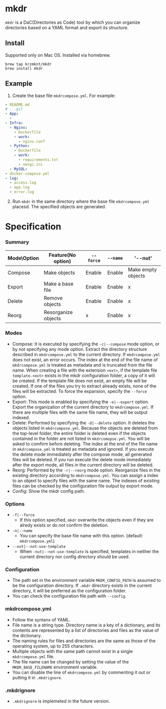 # mkdr
`mkdr` is a DaC(Directories as Code) tool by which you can organize directories based on a YAML format and export its structure.

## Install
Supported only on Mac OS. Installed via homebrew.

```
brew tap krzmknt/mkdr
brew install mkdr
```

## Example
1. Create the base file `mkdrcompose.yml`. For example:
```yaml
- README.md
# - .git
- App:
  -
- Infra:
  - Nginx:
    - Dockerfile
    - work:
      - nginx.conf
  - Python:
    - Dockerfile
    - work:
      - requirements.txt
      - uwsgi.ini
  - MySQL:
- docker-compose.yml
- log:
  - access.log
  - app.log
  - error.log
```

2. Run `mkdr` in the same directory where the base file `mkdrcompose.yml` placesd. The specified objects are generated.

# Specification

### Summary
| Mode\Option | Feature(No option)  | `--force` | `--name` | '--nut'            |
|-------------|---------------------|-----------|----------|--------------------|
| Compose     | Make objects        | Enable    | Enable   | Make empty objects |
| Export      | Make a base file    | Enable    | Enable   | x                  |
| Delete      | Remove objects      | Enable    | Enable   | x                  |
| Reorg       | Resorganize objects | x         | Enable   | x                  |


### Modes
- Compose: It is executed by specifying the `-c|--compose` mode option, or by not specifying any mode option. Extract the directory structure described in `mkdrcompose.yml` to the current directory. If `mkdrcompose.yml` does not exist, an error occurs. The index at the end of the file name of `mkdrcompose.yml` is treated as metadata and is truncated from the file name. When creating a file with the extension `<ext>`, if the template file `template.<ext>` exists in the mkdr configuration folder, a copy of it will be created. If the template file does not exist, an empty file will be created. If one of the files you try to extract already exists, none of the files will be extracted. To force the expansion, specify the `--force` option.
- Export: This mode is enabled by specifying the `-e|--export` option. Export the organization of the current directory to `mkdrcompose.yml`. If there are multiple files with the same file name, they will be output indexed.
- Delete: Performed by specifying the `-d|--delete` option. It deletes the objects listed in `mkdrcompose.yml`. Because the objects are deleted from the top-level folder, the entire folder is deleted even if the objects contained in the folder are not listed in `mkdrcomopse.yml`. You will be asked to comfirm before deleting. The index at the end of the file name in `mkdrcompose.yml` is treated as metadata and ignored. If you execute the delete mode immediately after the compose mode, all generated files will be deleted. If you run execute the delete mode immediately after the export mode, all files in the current directory will be deleted.
- Reorg: Performed by the `-r|--reorg` mode option. Reorganize files in the existing directory according to `mkdrcompose.yml`. You can assign a index to an objext to specify files with the same name. The indexes of existing files can be checked by the configuration file output by export mode.
- Config: Show the mkdr config path.


### Options
- `-f|--force`
  - If this option specified, `mkdr` overwrite the objects even if they are alredy exists or do not confirm the deletion.
- `-n|--name`
  - You can specify the base file name with this option. (default: `mkdrcompose.yml`)
- `--nut|--not-use-template`
  - When `-nut|--not-use-template` is specified, templates in neither the current directory nor config directory should be used.


### Configuration
- The path set in the environment variable `MKDR_CONFIG_PATH` is assumed to be the configuration directory. If `.mkdr` directory exists in the current directory, it will be preferred as the configuration folder.
- You can check the configuration file path with `--config`.


### mkdrcompose.yml
- Follow the syntanx of YAML.
- File name is a string type. Directory name is a key of a dictionary, and its contents are represented by a list of directories and files as the value of the dictionary.
- The naming rules for files and directories are the same as those of the operating system, up to 255 characters.
- Multiple objects with the same path cannot exist in a single `mkdrcompose.yml` file.
- The file name can be changed by setting the value of the `MKDR_BASE_FILENAME` environment variable.
- You can disable the line of `mkdrcompose.yml` by commenting it out or putting it in `.mkdrignore`.


### .mkdrignore
- `.mkdrignore` is implemeted in the future version.


